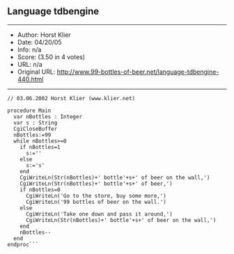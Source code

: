 
## Language tdbengine ##
---
- Author: Horst Klier
- Date: 04/20/05
- Info: n/a
- Score:  (3.50 in 4 votes)
- URL: n/a
- Original URL: http://www.99-bottles-of-beer.net/language-tdbengine-440.html
---

```// 99 bottles of beer - tdbengine version
// 03.06.2002 Horst Klier (www.klier.net)

procedure Main
  var nBottles : Integer
  var s : String
  CgiCloseBuffer
  nBottles:=99
  while nBottles>=0
    if nBottles=1
      s:=''
    else
      s:='s'
    end
    CgiWriteLn(Str(nBottles)+' bottle'+s+' of beer on the wall,')
    CgiWriteLn(Str(nBottles)+' bottle'+s+' of beer,')
    if nBottles=0
      CgiWriteLn('Go to the store, buy some more,')
      CgiWriteLn('99 bottles of beer on the wall.')
    else
      CgiWriteLn('Take one down and pass it around,')
      CgiWriteLn(Str(nBottles)+' bottle'+s+' of beer on the wall,')
    end
    nBottles--
  end
endproc```